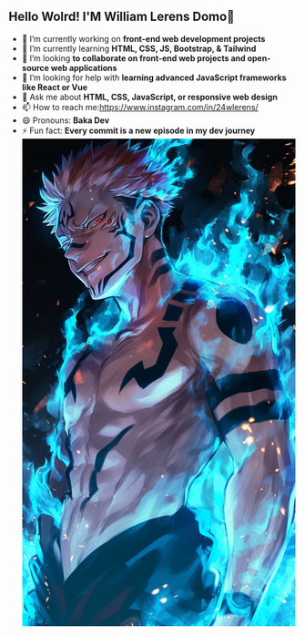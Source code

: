 ## Hello Wolrd! I'M William Lerens Domo👋

<!--
**William24-03/William24-03** is a ✨ _special_ ✨ repository because its `README.md` (this file) appears on your GitHub profile.

Here are some ideas to get you started:

- 🔭 I’m currently working on ...
- 🌱 I’m currently learning ...
- 👯 I’m looking to collaborate on ...
- 🤔 I’m looking for help with ...
- 💬 Ask me about ...
- 📫 How to reach me: ...
- 😄 Pronouns: ...
- ⚡ Fun fact: ...
-->
- 🔭 I’m currently working on **front-end web development projects**
- 🌱 I’m currently learning **HTML, CSS, JS, Bootstrap, & Tailwind**
- 👯 I’m looking **to collaborate on front-end web projects and open-source web applications**
- 🤔 I’m looking for help with **learning advanced JavaScript frameworks like React or Vue**
- 💬 Ask me about **HTML, CSS, JavaScript, or responsive web design**
- 📫 How to reach me:https://www.instagram.com/in/24wlerens/
- 😄 Pronouns: **Baka Dev**
- ⚡ Fun fact: **Every commit is a new episode in my dev journey**
![Sukuna](img/sukuna5.jpg)